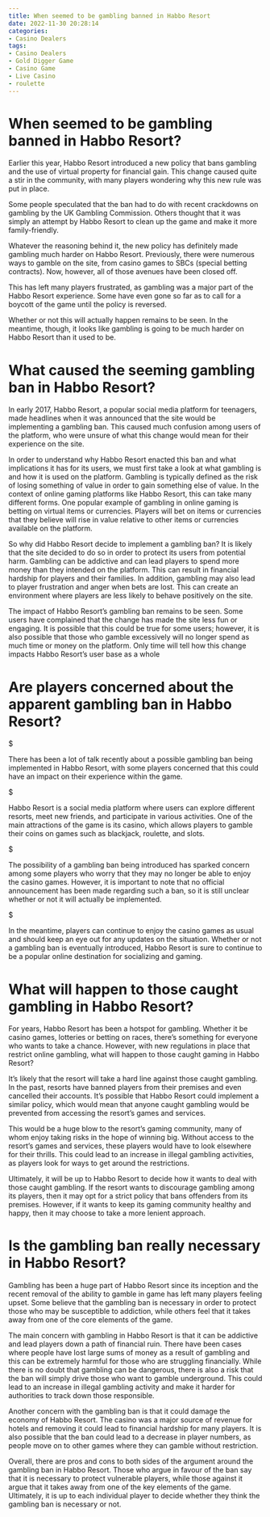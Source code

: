 ```yaml
---
title: When seemed to be gambling banned in Habbo Resort
date: 2022-11-30 20:28:14
categories:
- Casino Dealers
tags:
- Casino Dealers
- Gold Digger Game
- Casino Game
- Live Casino
- roulette
---
```



#  When seemed to be gambling banned in Habbo Resort?

Earlier this year, Habbo Resort introduced a new policy that bans gambling and the use of virtual property for financial gain. This change caused quite a stir in the community, with many players wondering why this new rule was put in place.

Some people speculated that the ban had to do with recent crackdowns on gambling by the UK Gambling Commission. Others thought that it was simply an attempt by Habbo Resort to clean up the game and make it more family-friendly.

Whatever the reasoning behind it, the new policy has definitely made gambling much harder on Habbo Resort. Previously, there were numerous ways to gamble on the site, from casino games to SBCs (special betting contracts). Now, however, all of those avenues have been closed off.

This has left many players frustrated, as gambling was a major part of the Habbo Resort experience. Some have even gone so far as to call for a boycott of the game until the policy is reversed.

Whether or not this will actually happen remains to be seen. In the meantime, though, it looks like gambling is going to be much harder on Habbo Resort than it used to be.

#  What caused the seeming gambling ban in Habbo Resort?

In early 2017, Habbo Resort, a popular social media platform for teenagers, made headlines when it was announced that the site would be implementing a gambling ban. This caused much confusion among users of the platform, who were unsure of what this change would mean for their experience on the site.

In order to understand why Habbo Resort enacted this ban and what implications it has for its users, we must first take a look at what gambling is and how it is used on the platform. Gambling is typically defined as the risk of losing something of value in order to gain something else of value. In the context of online gaming platforms like Habbo Resort, this can take many different forms. One popular example of gambling in online gaming is betting on virtual items or currencies. Players will bet on items or currencies that they believe will rise in value relative to other items or currencies available on the platform.

So why did Habbo Resort decide to implement a gambling ban? It is likely that the site decided to do so in order to protect its users from potential harm. Gambling can be addictive and can lead players to spend more money than they intended on the platform. This can result in financial hardship for players and their families. In addition, gambling may also lead to player frustration and anger when bets are lost. This can create an environment where players are less likely to behave positively on the site.

The impact of Habbo Resort’s gambling ban remains to be seen. Some users have complained that the change has made the site less fun or engaging. It is possible that this could be true for some users; however, it is also possible that those who gamble excessively will no longer spend as much time or money on the platform. Only time will tell how this change impacts Habbo Resort’s user base as a whole

#  Are players concerned about the apparent gambling ban in Habbo Resort?

$

There has been a lot of talk recently about a possible gambling ban being implemented in Habbo Resort, with some players concerned that this could have an impact on their experience within the game.

$

Habbo Resort is a social media platform where users can explore different resorts, meet new friends, and participate in various activities. One of the main attractions of the game is its casino, which allows players to gamble their coins on games such as blackjack, roulette, and slots.

$

The possibility of a gambling ban being introduced has sparked concern among some players who worry that they may no longer be able to enjoy the casino games. However, it is important to note that no official announcement has been made regarding such a ban, so it is still unclear whether or not it will actually be implemented.

$

In the meantime, players can continue to enjoy the casino games as usual and should keep an eye out for any updates on the situation. Whether or not a gambling ban is eventually introduced, Habbo Resort is sure to continue to be a popular online destination for socializing and gaming.

#  What will happen to those caught gambling in Habbo Resort?

For years, Habbo Resort has been a hotspot for gambling. Whether it be casino games, lotteries or betting on races, there’s something for everyone who wants to take a chance. However, with new regulations in place that restrict online gambling, what will happen to those caught gaming in Habbo Resort?

It’s likely that the resort will take a hard line against those caught gambling. In the past, resorts have banned players from their premises and even cancelled their accounts. It’s possible that Habbo Resort could implement a similar policy, which would mean that anyone caught gambling would be prevented from accessing the resort’s games and services.

This would be a huge blow to the resort’s gaming community, many of whom enjoy taking risks in the hope of winning big. Without access to the resort’s games and services, these players would have to look elsewhere for their thrills. This could lead to an increase in illegal gambling activities, as players look for ways to get around the restrictions.

Ultimately, it will be up to Habbo Resort to decide how it wants to deal with those caught gambling. If the resort wants to discourage gambling among its players, then it may opt for a strict policy that bans offenders from its premises. However, if it wants to keep its gaming community healthy and happy, then it may choose to take a more lenient approach.

#  Is the gambling ban really necessary in Habbo Resort?

Gambling has been a huge part of Habbo Resort since its inception and the recent removal of the ability to gamble in game has left many players feeling upset. Some believe that the gambling ban is necessary in order to protect those who may be susceptible to addiction, while others feel that it takes away from one of the core elements of the game.

The main concern with gambling in Habbo Resort is that it can be addictive and lead players down a path of financial ruin. There have been cases where people have lost large sums of money as a result of gambling and this can be extremely harmful for those who are struggling financially. While there is no doubt that gambling can be dangerous, there is also a risk that the ban will simply drive those who want to gamble underground. This could lead to an increase in illegal gambling activity and make it harder for authorities to track down those responsible.

Another concern with the gambling ban is that it could damage the economy of Habbo Resort. The casino was a major source of revenue for hotels and removing it could lead to financial hardship for many players. It is also possible that the ban could lead to a decrease in player numbers, as people move on to other games where they can gamble without restriction.

Overall, there are pros and cons to both sides of the argument around the gambling ban in Habbo Resort. Those who argue in favour of the ban say that it is necessary to protect vulnerable players, while those against it argue that it takes away from one of the key elements of the game. Ultimately, it is up to each individual player to decide whether they think the gambling ban is necessary or not.
